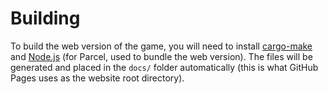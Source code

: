 # Building
To build the web version of the game, you will need to install [cargo-make](https://github.com/sagiegurari/cargo-make) and [Node.js](https://nodejs.org/en/) (for Parcel, used to bundle the web version). The files will be generated and placed in the `docs/` folder automatically (this is what GitHub Pages uses as the website root directory).